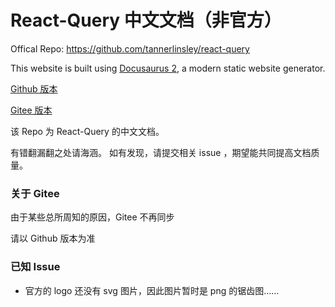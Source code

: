 # React-Query 中文文档（非官方）

Offical Repo: https://github.com/tannerlinsley/react-query

This website is built using [Docusaurus 2](https://v2.docusaurus.io/), a modern static website generator.

[Github 版本](https://cangsdarm.github.io/react-query-web-i18n/)

[Gitee 版本](https://alleneyes.gitee.io/react-query-web-i18n/)

该 Repo 为 React-Query 的中文文档。

有错翻漏翻之处请海涵。
如有发现，请提交相关 issue ，期望能共同提高文档质量。

### 关于 Gitee

由于某些总所周知的原因，Gitee 不再同步

请以 Github 版本为准

### 已知 Issue

- 官方的 logo 还没有 svg 图片，因此图片暂时是 png 的锯齿图……
